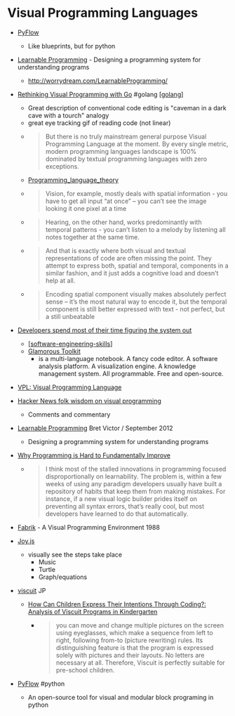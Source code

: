 Visual Programming Languages
============================


* [PyFlow](https://wonderworks-software.github.io/PyFlow/)
    * Like blueprints, but for python

* [Learnable Programming](http://worrydream.com/#!/LearnableProgramming) - Designing a programming system for understanding programs
    * http://worrydream.com/LearnableProgramming/

* [Rethinking Visual Programming with Go](https://divan.dev/posts/visual_programming_go/) #golang [[golang]]
    * Great description of conventional code editing is "caveman in a dark cave with a tourch" analogy
    * great eye tracking gif of reading code (not linear)
    * > But there is no truly mainstream general purpose Visual Programming Language at the moment. By every single metric, modern programming languages landscape is 100% dominated by textual programming languages with zero exceptions.
    * [Programming_language_theory](https://en.wikipedia.org/wiki/Programming_language_theory)
    * > Vision, for example, mostly deals with spatial information - you have to get all input “at once” – you can’t see the image looking it one pixel at a time
    * > Hearing, on the other hand, works predominantly with temporal patterns - you can’t listen to a melody by listening all notes together at the same time.
    * > And that is exactly where both visual and textual representations of code are often missing the point. They attempt to express both, spatial and temporal, components in a similar fashion, and it just adds a cognitive load and doesn’t help at all.
    * > Encoding spatial component visually makes absolutely perfect sense – it’s the most natural way to encode it, 
      > but the temporal component is still better expressed with text - not perfect, but a still unbeatable

* [Developers spend most of their time figuring the system out](https://lepiter.io/feenk/developers-spend-most-of-their-time-figuri-9q25taswlbzjc5rsufndeu0py/)
    * [[software-engineering-skills]]
    * [Glamorous Toolkit](https://gtoolkit.com/)
        * is a multi-language notebook. A fancy code editor. A software analysis platform. A visualization engine. A knowledge management system. All programmable. Free and open-source. 


* [VPL: Visual Programming Language](https://en.wikipedia.org/wiki/Visual_programming_language)

* [Hacker News folk wisdom on visual programming](https://drossbucket.com/2021/06/30/hacker-news-folk-wisdom-on-visual-programming/)
    * Comments and commentary

* [Learnable Programming](http://worrydream.com/#!/LearnableProgramming) Bret Victor / September 2012
    * Designing a programming system for understanding programs

* [Why Programming is Hard to Fundamentally Improve](https://aidancunniffe.com/why-programming-is-hard-to-fundamentally-improve-4101612d4ad9)
    * > I think most of the stalled innovations in programming focused disproportionally on learnability. 
      > The problem is, within a few weeks of using any paradigm developers usually have built a repository of habits that keep them from making mistakes. For instance, if a new visual logic builder prides itself on preventing all syntax errors, that’s really cool, but most developers have learned to do that automatically.


* [Fabrik](https://web.archive.org/web/20070927190552/http://users.ipa.net/~dwighth/smalltalk/Fabrik/Fabrik.html) - A Visual Programming Environment 1988

* [Joy.js](https://ncase.me/joy/)
    * visually see the steps take place
        * Music
        * Turtle
        * Graph/equations


* [viscuit](https://www.viscuit.com/) JP
    * [How Can Children Express Their Intentions Through Coding?: Analysis of Viscuit Programs in Kindergarten](https://dl.acm.org/doi/10.1145/3304221.3325558)
        * > you can move and change multiple pictures on the screen using eyeglasses, which make a sequence from left to right, following from-to (picture rewriting) rules. Its distinguishing feature is that the program is expressed solely with pictures and their layouts. No letters are necessary at all. Therefore, Viscuit is perfectly suitable for pre-school children. 

* [PyFlow](https://github.com/Bycelium/PyFlow) #python 
    * An open-source tool for visual and modular block programing in python 

[//begin]: # "Autogenerated link references for markdown compatibility"
[golang]: golang.md "Golang"
[software-engineering-skills]: software-engineering-skills.md "Software Engineer Skills"
[//end]: # "Autogenerated link references"